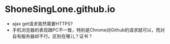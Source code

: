 # ShoneSingLone.github.io

- ajax get请求竟然需要HTTPS?
- 手机浏览器的表现跟PC不一致，特别是Chrome对Github的请求就可以，而对自有服务器却不行。区别在哪儿？证书？